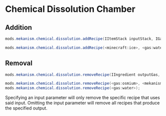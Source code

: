 # Chemical Dissolution Chamber

## Addition

```java
mods.mekanism.chemical.dissolution.addRecipe(IItemStack inputStack, IGasStack outputGas)

mods.mekanism.chemical.dissolution.addRecipe(<minecraft:ice>, <gas:water>);
```

## Removal

```java
mods.mekanism.chemical.dissolution.removeRecipe(IIngredient outputGas, @Optional IIngredient inputStack)

mods.mekanism.chemical.dissolution.removeRecipe(<gas:osmium>, <mekanism:oreBlock>);
mods.mekanism.chemical.dissolution.removeRecipe(<gas:water>);
```

Specifying an input parameter will only remove the specific recipe that uses said input. Omitting the input parameter will remove all recipes that produce the specified output.